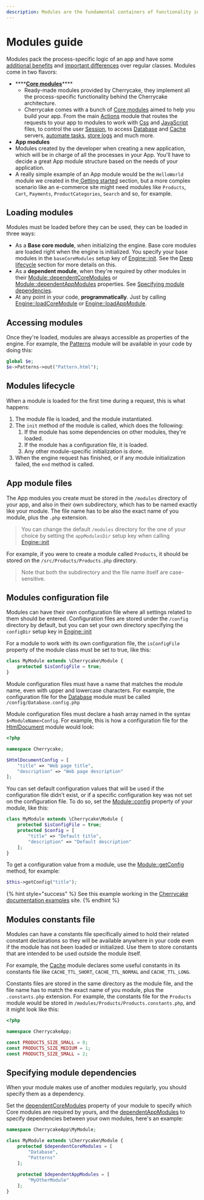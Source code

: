 ```yaml
---
description: Modules are the fundamental containers of functionality in Cherrycake apps.
---
```


# Modules guide

Modules pack the process-specific logic of an app and have some [additional benefits](../architecture/modules.md) and [important differences](../architecture/classes.md#whats-the-difference-between-a-class-and-a-module) over regular classes. Modules come in two flavors:

* \*\*\*\*[**Core modules**](../reference/core-modules/)\*\*\*\*
  * Ready-made modules provided by Cherrycake, they implement all the process-specific functionality behind the Cherrycake architecture.
  * Cherrycake comes with a bunch of [Core modules](../reference/core-modules/) aimed to help you build your app. From the main [Actions](../reference/core-modules/actions-1/actions.md) module that routes the requests to your app to modules to work with [Css](../reference/core-modules/css/) and [JavaScript](../reference/core-modules/javascript/) files, to control the user [Session](../reference/core-modules/session/), to access [Database](../reference/core-modules/database.md) and [Cache](../reference/core-modules/cache/) servers, [automate tasks](../reference/core-modules/janitor/), [store logs](../reference/core-modules/log/) and much more.
*  **App modules**
  * Modules created by the developer when creating a new application, which will be in charge of all the processes in your App. You'll have to decide a great App module structure based on the needs of your application.
  * A really simple example of an App module would be the `HelloWorld` module we created in the[ Getting started](getting-started/#the-hello-world-module) section, but a more complex scenario like an e-commerce site might need  modules like `Products`, `Cart`, `Payments`, `ProductCategories`, `Search` and so, for example.

## Loading modules

Modules must be loaded before they can be used, they can be loaded in three ways:

* As a **Base core module**, when initializing the engine. Base core modules are loaded right when the engine is initialized. You specify your base modules in the `baseCoreModules` setup key of [Engine::init](../reference/core-classes/engine/#init-appnamespace-setup). See the [Deep lifecycle](../architecture/lifecycle/deep-lifecycle.md) section for more details on this.
* As a **dependent module**, when they're required by other modules in their [Module::dependentCoreModules](../reference/core-classes/module/properties.md#usddependentcoremodules) or [Module::dependentAppModules](../reference/core-classes/module/properties.md#usddependentappmodules) properties. See [Specifying module dependencies](modules-guide.md#specifying-module-dependencies).
* At any point in your code, **programmatically**. Just by calling [Engine::loadCoreModule](../reference/core-classes/engine/methods.md#loadcoremodule) or [Engine::loadAppModule](../reference/core-classes/engine/methods.md#loadappmodule).

## Accessing modules

Once they're loaded, modules are always accessible as properties of the engine. For example, the [Patterns](../reference/core-modules/patterns/) module will be available in your code by doing this:

```php
global $e;
$e->Patterns->out("Pattern.html");
```

## Modules lifecycle

When a module is loaded for the first time during a request, this is what happens:

1. The module file is loaded, and the module instantiated.
2. The `init` method of the module is called, which does the following:
   1. If the module has some dependencies on other modules, they're loaded.
   2. If the module has a configuration file, it is loaded.
   3. Any other module-specific initialization is done.
3. When the engine request has finished, or if any module initialization failed, the `end` method is called.

## App module files

The App modules you create must be stored in the `/modules` directory of your app, and also in their own subdirectory, which has to be named exactly like your module. The file name has to be also the exact name of you module, plus the `.php` extension.

> You can change the default `/modules` directory for the one of your choice by setting the `appModulesDir` setup key when calling [Engine::init](../reference/core-classes/engine/methods.md#init)

For example, if you were to create a module called `Products`, it should be stored on the `/src/Products/Products.php` directory.

> Note that both the subdirectory and the file name itself are case-sensitive.

## Modules configuration file

Modules can have their own configuration file where all settings related to them should be entered. Configuration files are stored under the `/config` directory by default, but you can set your own directory specifying the `configDir` setup key in [Engine::init](../reference/core-classes/engine/methods.md#init)

For a module to work with its own configuration file, the `isConfigFile` property of the module class must be set to true, like this:

```php
class MyModule extends \Cherrycake\Module {
    protected $isConfigFile = true;
}
```

Module configuration files must have a name that matches the module name, even with upper and lowercase characters. For example, the configuration file for the [Database](../reference/core-modules/database.md) module must be called `/config/Database.config.php`

Module configuration files must declare a hash array named in the syntax `$<ModuleName>Config`. For example, this is how a configuration file for the [HtmlDocument](../reference/core-modules/htmldocument/) module would look:

```php
<?php

namespace Cherrycake;

$HtmlDocumentConfig = [
    "title" => "Web page title",
    "description" => "Web page description"
];
```

You can set default configuration values that will be used if the configuration file didn't exist, or if a specific configuration key was not set on the configuration file. To do so, set the [Module::config](../reference/core-classes/module/properties.md#usdconfig) property of your module, like this:

```php
class MyModule extends \Cherrycake\Module {
    protected $isConfigFile = true;
    protected $config = [
        "title" => "Default title",
        "description" => "Default description"
    ];
}
```

To get a configuration value from a module, use the [Module::getConfig ](../reference/core-classes/module/methods.md#getconfig)method, for example:

```php
$this->getConfig("title");
```

{% hint style="success" %}
See this example working in the [Cherrycake documentation examples](https://documentation-examples.cherrycake.io/example/modulesGuideConfigurationFile) site.
{% endhint %}

## Modules constants file

Modules can have a constants file specifically aimed to hold their related constant declarations so they will be available anywhere in your code even if the module has not been loaded or initialized. Use them to store constants that are intended to be used outside the module itself.

For example, the [Cache](../reference/core-modules/cache/#constants) module declares some useful constants in its constants file like `CACHE_TTL_SHORT`, `CACHE_TTL_NORMAL` and `CACHE_TTL_LONG`.

Constants files are stored in the same directory as the module file, and the file name has to match the exact name of you module, plus the `.constants.php` extension. For example, the constants file for the `Products` module would be stored in `/modules/Products/Products.constants.php`, and it might look like this:

```php
<?php

namespace CherrycakeApp;

const PRODUCTS_SIZE_SMALL = 0;
const PRODUCTS_SIZE_MEDIUM = 1;
const PRODUCTS_SIZE_SMALL = 2;
```

## Specifying module dependencies

When your module makes use of another modules regularly, you should specify them as a dependency.

Set the [dependentCoreModules](../reference/core-classes/module/#usddependentcoremodules) property of your module to specify which Core modules are required by yours, and the [dependentAppModules](../reference/core-classes/module/#usddependentappmodules) to specify dependencies between your own modules, here's an example:

```php
namespace CherrycakeApp\MyModule;

class MyModule extends \Cherrycake\Module {
    protected $dependentCoreModules = [
        "Database",
        "Patterns"
    ];
    
    protected $dependentAppModules = [
        "MyOtherModule"
    ];
}
```


